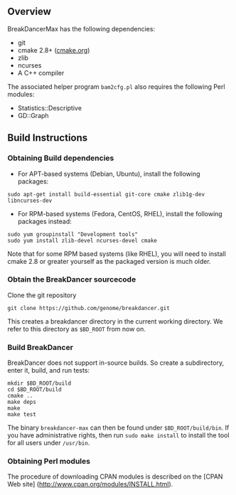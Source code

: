 ## Overview

BreakDancerMax has the following dependencies:

- git
- cmake 2.8+ ([cmake.org](http://cmake.org))
- zlib
- ncurses
- A C++ compiler

The associated helper program `bam2cfg.pl` also requires the following Perl modules:

- Statistics::Descriptive
- GD::Graph

## Build Instructions

### Obtaining Build dependencies

- For APT-based systems (Debian, Ubuntu), install the following packages:

```
sudo apt-get install build-essential git-core cmake zlib1g-dev libncurses-dev
```

- For RPM-based systems (Fedora, CentOS, RHEL), install the following packages instead:

```
sudo yum groupinstall "Development tools"
sudo yum install zlib-devel ncurses-devel cmake
```

Note that for some RPM based systems (like RHEL), you will need to install cmake 2.8 or greater yourself as the packaged version is much older.

### Obtain the BreakDancer sourcecode

Clone the git repository

```
git clone https://github.com/genome/breakdancer.git
```

This creates a breakdancer directory in the current working directory. We refer
to this directory as `$BD_ROOT` from now on.

### Build BreakDancer

BreakDancer does not support in-source builds. So create a subdirectory, enter it, build, and run tests:

```
mkdir $BD_ROOT/build
cd $BD_ROOT/build
cmake ..
make deps
make
make test
```

The binary `breakdancer-max` can then be found under `$BD_ROOT/build/bin`. If you have administrative rights, then run `sudo make install` to install the tool for all users under `/usr/bin`.

### Obtaining Perl modules

The procedure of downloading CPAN modules is described on the [CPAN Web site]
(http://www.cpan.org/modules/INSTALL.html).
